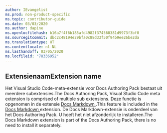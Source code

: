 ```yaml
---
author: IEvangelist
ms.prod: non-product-specific
ms.topic: contributor-guide
ms.date: 03/03/2020
ms.author: dapine
ms.openlocfilehash: b16a7f4f6b185afd4982f374560381d9973f3bf0
ms.sourcegitcommit: dbc2c48194e29bfa0c88d33f50f94b9ee26be2da
ms.translationtype: HT
ms.contentlocale: nl-NL
ms.lasthandoff: 03/05/2020
ms.locfileid: "78336952"
---
```

## <a name="extension-name"></a><span data-ttu-id="702fa-101">Extensienaam</span><span class="sxs-lookup"><span data-stu-id="702fa-101">Extension name</span></span>

<span data-ttu-id="702fa-102">Het Visual Studio Code-meta-extensie voor Docs Authoring Pack bestaat uit meerdere subextensies.</span><span class="sxs-lookup"><span data-stu-id="702fa-102">The Docs Authoring Pack, Visual Studio Code meta extension is comprised of multiple sub extensions.</span></span> <span data-ttu-id="702fa-103">Deze functie is opgenomen in de extensie <a href="https://marketplace.visualstudio.com/items?itemName=docsmsft.docs-markdown" target="_blank">Docs Markdown <span class="docon docon-navigate-external x-hidden-focus"></span></a>.</span><span class="sxs-lookup"><span data-stu-id="702fa-103">This feature is included in the <a href="https://marketplace.visualstudio.com/items?itemName=docsmsft.docs-markdown" target="_blank">Docs Markdown <span class="docon docon-navigate-external x-hidden-focus"></span></a> extension.</span></span> <span data-ttu-id="702fa-104">De Docs Markdown-extensie is onderdeel van het Docs Authoring Pack. U hoeft het niet afzonderlijk te installeren.</span><span class="sxs-lookup"><span data-stu-id="702fa-104">The Docs Markdown extension is part of the Docs Authoring Pack, there is no need to install it separately.</span></span>
